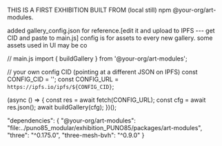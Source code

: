 THIS IS A FIRST EXHIBITION BUILT FROM (local still) npm @your-org/art-modules. 

added gallery_config.json for reference.[edit it and upload to IPFS --- get CID and paste to main.js]
config is for assets to every new gallery. some assets used in UI may be co

// main.js
import { buildGallery } from '@your-org/art-modules';

// your own config CID (pointing at a different JSON on IPFS)
const CONFIG_CID = '<CID>';
const CONFIG_URL = `https://ipfs.io/ipfs/${CONFIG_CID}`;

(async () => {
  const res = await fetch(CONFIG_URL);
  const cfg = await res.json();
  await buildGallery(cfg);
})();



  "dependencies": {
    "@your-org/art-modules": "file:../puno85_modular/exhibition_PUNO85/packages/art-modules",
    "three": "^0.175.0",
    "three-mesh-bvh": "^0.9.0"
  }

